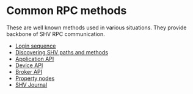 # Common RPC methods

These are well known methods used in various situations. They provide backbone
of SHV RPC communication.

- [Login sequence](./rpcmethods/login.md)
- [Discovering SHV paths and methods](./rpcmethods/discovery.md)
- [Application API](./rpcmethods/app.md)
- [Device API](./rpcmethods/device.md)
- [Broker API](./rpcmethods/broker.md)
- [Property nodes](./rpcmethods/property.md)
- [SHV Journal](./rpcmethods/shvjournal.md)
